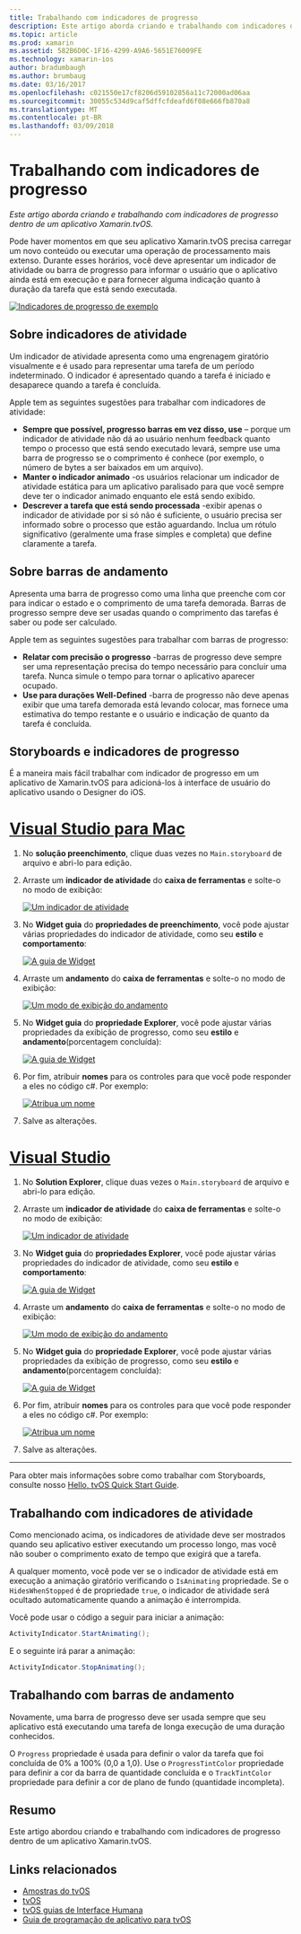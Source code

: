 ```yaml
---
title: Trabalhando com indicadores de progresso
description: Este artigo aborda criando e trabalhando com indicadores de progresso dentro de um aplicativo Xamarin.tvOS.
ms.topic: article
ms.prod: xamarin
ms.assetid: 582B6D0C-1F16-4299-A9A6-5651E76009FE
ms.technology: xamarin-ios
author: bradumbaugh
ms.author: brumbaug
ms.date: 03/16/2017
ms.openlocfilehash: c021550e17cf8206d59102856a11c72000ad06aa
ms.sourcegitcommit: 30055c534d9caf5dffcfdeafd6f08e666fb870a8
ms.translationtype: MT
ms.contentlocale: pt-BR
ms.lasthandoff: 03/09/2018
---
```

# <a name="working-with-progress-indicators"></a>Trabalhando com indicadores de progresso

_Este artigo aborda criando e trabalhando com indicadores de progresso dentro de um aplicativo Xamarin.tvOS._


Pode haver momentos em que seu aplicativo Xamarin.tvOS precisa carregar um novo conteúdo ou executar uma operação de processamento mais extenso. Durante esses horários, você deve apresentar um indicador de atividade ou barra de progresso para informar o usuário que o aplicativo ainda está em execução e para fornecer alguma indicação quanto à duração da tarefa que está sendo executada.

[![](progress-indicators-images/intro01.png "Indicadores de progresso de exemplo")](progress-indicators-images/intro01.png#lightbox)

<a name="About-Activity-Indicators" />

## <a name="about-activity-indicators"></a>Sobre indicadores de atividade

Um indicador de atividade apresenta como uma engrenagem giratório visualmente e é usado para representar uma tarefa de um período indeterminado. O indicador é apresentado quando a tarefa é iniciado e desaparece quando a tarefa é concluída.

Apple tem as seguintes sugestões para trabalhar com indicadores de atividade:

- **Sempre que possível, progresso barras em vez disso, use** – porque um indicador de atividade não dá ao usuário nenhum feedback quanto tempo o processo que está sendo executado levará, sempre use uma barra de progresso se o comprimento é conhece (por exemplo, o número de bytes a ser baixados em um arquivo).
- **Manter o indicador animado** -os usuários relacionar um indicador de atividade estática para um aplicativo paralisado para que você sempre deve ter o indicador animado enquanto ele está sendo exibido.
- **Descrever a tarefa que está sendo processada** -exibir apenas o indicador de atividade por si só não é suficiente, o usuário precisa ser informado sobre o processo que estão aguardando. Inclua um rótulo significativo (geralmente uma frase simples e completa) que define claramente a tarefa.

<a name="Summary" />

## <a name="about-progress-bars"></a>Sobre barras de andamento

Apresenta uma barra de progresso como uma linha que preenche com cor para indicar o estado e o comprimento de uma tarefa demorada. Barras de progresso sempre deve ser usadas quando o comprimento das tarefas é saber ou pode ser calculado.

Apple tem as seguintes sugestões para trabalhar com barras de progresso:

- **Relatar com precisão o progresso** -barras de progresso deve sempre ser uma representação precisa do tempo necessário para concluir uma tarefa. Nunca simule o tempo para tornar o aplicativo aparecer ocupado.
- **Use para durações Well-Defined** -barra de progresso não deve apenas exibir que uma tarefa demorada está levando colocar, mas fornece uma estimativa do tempo restante e o usuário e indicação de quanto da tarefa é concluída.

<a name="Progress-Indicators-and-Storyboards" />

## <a name="progress-indicators-and-storyboards"></a>Storyboards e indicadores de progresso

É a maneira mais fácil trabalhar com indicador de progresso em um aplicativo de Xamarin.tvOS para adicioná-los à interface de usuário do aplicativo usando o Designer do iOS.

# <a name="visual-studio-for-mactabvsmac"></a>[Visual Studio para Mac](#tab/vsmac)
    
1. No **solução preenchimento**, clique duas vezes no `Main.storyboard` de arquivo e abri-lo para edição.
1. Arraste um **indicador de atividade** do **caixa de ferramentas** e solte-o no modo de exibição: 

    [![](progress-indicators-images/activity01.png "Um indicador de atividade")](progress-indicators-images/activity01.png#lightbox)
1. No **Widget guia** do **propriedades de preenchimento**, você pode ajustar várias propriedades do indicador de atividade, como seu **estilo** e **comportamento**: 

    [![](progress-indicators-images/activity02.png "A guia de Widget ")](progress-indicators-images/activity02.png#lightbox)
1. Arraste um **andamento** do **caixa de ferramentas** e solte-o no modo de exibição: 

    [![](progress-indicators-images/activity03.png "Um modo de exibição do andamento")](progress-indicators-images/activity03.png#lightbox)
1. No **Widget guia** do **propriedade Explorer**, você pode ajustar várias propriedades da exibição de progresso, como seu **estilo** e **andamento**(porcentagem concluída): 

    [![](progress-indicators-images/activity04.png "A guia de Widget")](progress-indicators-images/activity04.png#lightbox)
1. Por fim, atribuir **nomes** para os controles para que você pode responder a eles no código c#. Por exemplo: 

    [![](progress-indicators-images/activity05.png "Atribua um nome")](progress-indicators-images/activity05.png#lightbox)
1. Salve as alterações.

# <a name="visual-studiotabvswin"></a>[Visual Studio](#tab/vswin)
    
1. No **Solution Explorer**, clique duas vezes o `Main.storyboard` de arquivo e abri-lo para edição.
1. Arraste um **indicador de atividade** do **caixa de ferramentas** e solte-o no modo de exibição: 

    [![](progress-indicators-images/activity01-vs.png "Um indicador de atividade")](progress-indicators-images/activity01-vs.png#lightbox)
1. No **Widget guia** do **propriedades Explorer**, você pode ajustar várias propriedades do indicador de atividade, como seu **estilo** e **comportamento**: 

    [![](progress-indicators-images/activity02-vs.png "A guia de Widget")](progress-indicators-images/activity02-vs.png#lightbox)
1. Arraste um **andamento** do **caixa de ferramentas** e solte-o no modo de exibição: 

    [![](progress-indicators-images/activity03-vs.png "Um modo de exibição do andamento")](progress-indicators-images/activity03-vs.png#lightbox)
1. No **Widget guia** do **propriedade Explorer**, você pode ajustar várias propriedades da exibição de progresso, como seu **estilo** e **andamento**(porcentagem concluída): 

    [![](progress-indicators-images/activity04-vs.png "A guia de Widget")](progress-indicators-images/activity04-vs.png#lightbox)
1. Por fim, atribuir **nomes** para os controles para que você pode responder a eles no código c#. Por exemplo: 

    [![](progress-indicators-images/activity05-vs.png "Atribua um nome")](progress-indicators-images/activity05-vs.png#lightbox)
1. Salve as alterações.

-----

Para obter mais informações sobre como trabalhar com Storyboards, consulte nosso [Hello, tvOS Quick Start Guide](~/ios/tvos/get-started/hello-tvos.md). 

<a name="Working-with-Activity-Indicators" />

## <a name="working-with-activity-indicators"></a>Trabalhando com indicadores de atividade

Como mencionado acima, os indicadores de atividade deve ser mostrados quando seu aplicativo estiver executando um processo longo, mas você não souber o comprimento exato de tempo que exigirá que a tarefa.

A qualquer momento, você pode ver se o indicador de atividade está em execução a animação giratório verificando o `IsAnimating` propriedade. Se o `HidesWhenStopped` é de propriedade `true`, o indicador de atividade será ocultado automaticamente quando a animação é interrompida.

Você pode usar o código a seguir para iniciar a animação: 

```csharp
ActivityIndicator.StartAnimating();
```

E o seguinte irá parar a animação:

```csharp
ActivityIndicator.StopAnimating();
```

<a name="Working-with-Progress-Bars" />

## <a name="working-with-progress-bars"></a>Trabalhando com barras de andamento

Novamente, uma barra de progresso deve ser usada sempre que seu aplicativo está executando uma tarefa de longa execução de uma duração conhecidos. 

O `Progress` propriedade é usada para definir o valor da tarefa que foi concluída de 0% a 100% (0,0 a 1,0). Use o `ProgressTintColor` propriedade para definir a cor da barra de quantidade concluída e o `TrackTintColor` propriedade para definir a cor de plano de fundo (quantidade incompleta).

<a name="Summary" />

## <a name="summary"></a>Resumo

Este artigo abordou criando e trabalhando com indicadores de progresso dentro de um aplicativo Xamarin.tvOS.



## <a name="related-links"></a>Links relacionados

- [Amostras do tvOS](https://developer.xamarin.com/samples/tvos/all/)
- [tvOS](https://developer.apple.com/tvos/)
- [tvOS guias de Interface Humana](https://developer.apple.com/tvos/human-interface-guidelines/)
- [Guia de programação de aplicativo para tvOS](https://developer.apple.com/library/prerelease/tvos/documentation/General/Conceptual/AppleTV_PG/)
